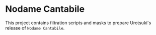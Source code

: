 # Nodame Cantabile
This project contains filtration scripts and masks to prepare Urotsuki's release of `Nodame Cantabile`.  
